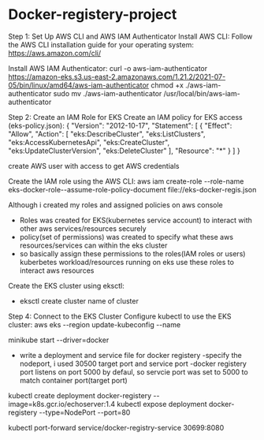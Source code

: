 # Docker-registery-project
Step 1: Set Up AWS CLI and AWS IAM Authenticator
Install AWS CLI: Follow the AWS CLI installation guide for your operating system: https://aws.amazon.com/cli/

Install AWS IAM Authenticator:
curl -o aws-iam-authenticator https://amazon-eks.s3.us-east-2.amazonaws.com/1.21.2/2021-07-05/bin/linux/amd64/aws-iam-authenticator
chmod +x ./aws-iam-authenticator
sudo mv ./aws-iam-authenticator /usr/local/bin/aws-iam-authenticator


Step 2: Create an IAM Role for EKS
Create an IAM policy for EKS access (eks-policy.json):
{
  "Version": "2012-10-17",
  "Statement": [
    {
      "Effect": "Allow",
      "Action": [
        "eks:DescribeCluster",
        "eks:ListClusters",
        "eks:AccessKubernetesApi",
        "eks:CreateCluster",
        "eks:UpdateClusterVersion",
        "eks:DeleteCluster"
      ],
      "Resource": "*"
    }
  ]
}


create AWS user with access to get AWS credentials 


Create the IAM role using the AWS CLI:
 aws iam create-role --role-name eks-docker-role--assume-role-policy-document file://eks-docker-regis.json
 


Although i created my roles and assigned policies on aws console



- Roles was created for EKS(kubernetes service account) to interact with other aws services/resources securely
- policy(set of permissions) was created to specify what these aws resources/services can within the eks cluster
- so basically assign these permissions to the roles(IAM roles or users)
kuberbetes workload/resources running on eks use these roles to interact aws resources







Create the EKS cluster using eksctl:
- eksctl create cluster
  name of cluster 


Step 4: Connect to the EKS Cluster
Configure kubectl to use the EKS cluster:
aws eks --region <aws-region> update-kubeconfig --name <cluster-name>









minikube start --driver=docker
- write a deployment and service file for docker registery
-specify the nodeport, i used 30500 target port and service port
-docker registery port listens on port 5000 by defaul, so servcie port was set to 5000 to match container port(target port)



kubectl create deployment docker-registery --image=k8s.gcr.io/echoserver:1.4
kubectl expose deployment docker-registery --type=NodePort --port=80

kubectl port-forward service/docker-registry-service 30699:8080


